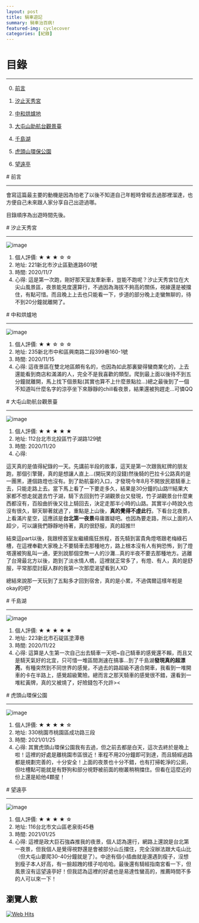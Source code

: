 ```yaml
---
layout: post
title: 騎車遊記
summary: 騎車治百病!
featured-img: cyclecover
categories: [紀錄]
---
```


# 目錄

***

0. [前言](#前言)

1. [汐止天秀宮](#汐止天秀宮)

2. [中和烘爐地](#中和烘爐地)

3. [大屯山助航台觀景臺](#大屯山助航台觀景臺)

4. [千島湖](#千島湖)

5. [虎頭山環保公園](#虎頭山環保公園)

6. [望遠亭](#望遠亭)


<a name="前言"/>
# 前言

***

會寫這篇最主要的動機是因為怕老了以後不知道自己年輕時曾經去過那裡溜達，也方便自己未來跟人家分享自己出遊過哪。

目錄順序為出遊時間先後。

<a name="汐止天秀宮"/>
# 汐止天秀宮

***

![image](https://raw.githubusercontent.com/poi0905/blog/master/assets/img/posts/cycle1.jpg)

1. 個人評價: ★ ★ ★ ☆ ☆
2. 地址: 221新北市汐止區勤進路601號
3. 時間: 2020/11/7
4. 心得: 這是第一次跑，剛好那天室友牽新車，豈能不跑呢？汐止天秀宮位在大尖山風景區，夜景能見度還算行，不過因為海拔不夠高的關係，視線還是被擋住，有點可惜。而且晚上上去也只能看一下，步道的部分晚上走蠻無聊的，待不到20分鐘就離開了。


<a name="中和烘爐地"/>
# 中和烘爐地

***

![image](https://raw.githubusercontent.com/poi0905/blog/master/assets/img/posts/cycle2.jpg)

1. 個人評價: ★ ★ ☆ ☆ ☆
2. 地址: 235新北市中和區興南路二段399巷160-1號
3. 時間: 2020/11/15
4. 心得: 這夜景區在雙北地區頗有名的，也因為如此那裏變得蠻商業化的，上去還能看到商店和滿滿的人，完全不是我喜歡的類型。爬到最上面以後待不到五分鐘就離開，馬上找下個景點(其實也算不上什麼景點拉...)總之最後到了一個不知道叫什麼名字的涼亭坐下來靜靜的chill看夜景，結果還被狗趕走...可憐QQ

<a name="大屯山助航台觀景臺"/>
# 大屯山助航台觀景臺

***

![image](https://raw.githubusercontent.com/poi0905/blog/master/assets/img/posts/cycle3.jpg)

1. 個人評價: ★ ★ ★ ★ ★
2. 地址: 112台北市北投區竹子湖路129號
3. 時間: 2020/11/20
4. 心得: 

這天真的是值得紀錄的一天。先講前半段的故事，這天是第一次跟我紅牌的朋友跑，那個引擎聲，真的是想讓人直上...(開玩笑的沒錢)然後騎的巴拉卡公路真的是一團黑，連個路燈也沒有。到了助航臺的入口，才發現今年8月不開放民眾騎車上去，只能走路上去。當下馬上看了一下要走多久，結果是30分鐘的山路!!!結果大家都不想走就選去竹子湖，騎下去回到竹子湖觀景台又發現，竹子湖觀景台什麼東西都沒有，百般曲折後又往上騎回去，決定走那半小時的山路。其實半小時說久也沒有很久，聊天聊著就過了，重點是上山後，**真的覺得不虛此行**。下看台北夜景，上看滿片星空，這應該是**台北第一夜景**毋庸置疑吧。也因為要走路，所以上面的人超少，可以讓我們靜靜地待著，真的很舒服，真的超推!!!

結束這part以後，我跟榜首室友繼續瘋狂旅程，首先騎到富貴角燈塔跟老梅綠石槽，在這裡奉勸大家晚上不要騎車去那種地方，路上根本沒有人有夠恐怖，到了燈塔還被狗亂叫一通，更別說那個空無一人的沙灘...真的半夜不要去那種地方。逃離了台灣最北方以後，跑到了淡水情人橋，這裡就正常多了，有燈、有人，真的是舒服，平常那麼討厭人群的我第一次那麼渴望看到人XD

總結來說那一天玩到了五點多才回到宿舍，真的是小累，不過偶爾這樣年輕是okay的吧?

<a name="千島湖"/>
# 千島湖

***

![image](https://raw.githubusercontent.com/poi0905/blog/master/assets/img/posts/cycle4.jpg)

1. 個人評價: ★ ★ ★ ★ ★
2. 地址: 223新北市石碇區塗潭巷
3. 時間: 2020/11/22
4. 心得: 這算是人生第一次自己出去騎車一天吧~自己騎車的感覺還不賴，而且又是騎天氣好的北宜，只可惜一堆區間測速在搞事...到了千島湖**發現真的超漂亮**，有種突然到不同世界的感覺，不過去的路超級不適合開車，我看到一堆開車的卡在半路上，感覺超級驚險。總而言之那天騎車的感覺很不錯，還看到一堆紅黃牌，真的又被燒了，好險錢包不允許><

<a name="虎頭山環保公園"/>
# 虎頭山環保公園

***

![image](https://raw.githubusercontent.com/poi0905/blog/master/assets/img/posts/cycle5.jpg)

1. 個人評價: ★ ★ ★ ★ ☆
2. 地址: 330桃園市桃園區成功路三段
3. 時間: 2021/01/25
4. 心得: 其實虎頭山環保公園我有去過，但之前去都是白天，這次去終於是晚上啦！這裡的好處是離桃園市區很近！車程不用20分鐘即可到達，而且騎經過路都是規劃完善的，十分安全！上面的夜景也十分不錯，也有打掃乾淨的公廁，但吐槽點可能就是有野狗和部分視野被前面的樹叢稍稍擋住。但看在這麼近的份上還是給他4顆星！

<a name="望遠亭"/>
# 望遠亭

***

![image](https://raw.githubusercontent.com/poi0905/blog/master/assets/img/posts/cycle6.jpg)

1. 個人評價: ★ ★ ★ ★ ☆
2. 地址: 116台北市文山區老泉街45巷
3. 時間: 2021/01/25
4. 心得: 這裡是政大巨石強森推我的夜景，個人認為還行，網路上還說是台北第一夜景，但我個人是覺得視野還是會被部分山丘擋住，完全沒辦法跟大屯山比（但大屯山要爬30-40分鐘就是了）。中途有個小插曲就是還遇到瘦子，沒想到瘦子本人好高，有一臉超跩的樣子哈哈哈。最後還有騎經指南宮看一下，但風景沒有這望遠亭好！但我認為這裡的好處也是易達性蠻高的，推薦時間不多的人可以來一下！

## 瀏覽人數
<!-- hitwebcounter Code START -->
<a href="https://www.hitwebcounter.com" target="_blank">
<img src="https://hitwebcounter.com/counter/counter.php?page=7715481&style=0006&nbdigits=5&type=page&initCount=0" title="Total Website Hits" Alt="Web Hits"   border="0" /></a>                                 
